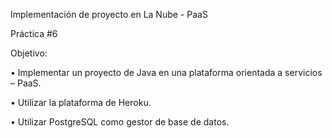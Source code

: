 Implementación de proyecto en La Nube - PaaS

Práctica #6

Objetivo:

• Implementar un proyecto de Java en una plataforma orientada a 
servicios – PaaS.

• Utilizar la plataforma de Heroku.

• Utilizar PostgreSQL como gestor de base de datos.
